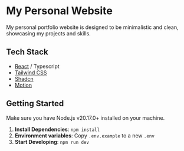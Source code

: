# My Personal Website

My personal portfolio website is designed to be minimalistic and clean, showcasing my projects and skills.

## Tech Stack

- [React](https://react.dev) / Typescript
- [Tailwind CSS](https://tailwindcss.com)
- [Shadcn](https://ui.shadcn.com)
- [Motion](https://motion.dev)

## Getting Started

Make sure you have Node.js v20.17.0+ installed on your machine.

1. **Install Dependencies**: `npm install`
2. **Environment variables**: Copy `.env.example` to a new `.env`
3. **Start Developing**: `npm run dev`
